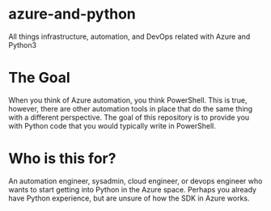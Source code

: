 # azure-and-python
All things infrastructure, automation, and DevOps related  with Azure and Python3

# The Goal
When you think of Azure automation, you think PowerShell. This is true, however, there are other automation tools in place that do the same thing with a different perspective. The goal of this repository is to provide you with Python code that you would typically write in PowerShell.

# Who is this for?
An automation engineer, sysadmin, cloud engineer, or devops engineer who wants to start getting into Python in the Azure space. Perhaps you already have Python experience, but are unsure of how the SDK in Azure works.
